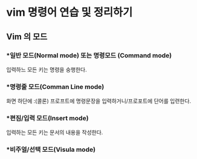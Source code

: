 # vim 명령어 연습 및 정리하기
## Vim 의 모드
### *일반 모드(Normal mode) 또는 명령모드 (Command mode)
입력하느 모든 키는 명령을 숭행한다. 
### *명령줄 모드(Comman Line mode)
화면 하단에 :(콜론) 프로프트에 명령문장을 입력하거니/프로포트에 단어를 입련한다. 
### *편짐/입력 모드(Insert mode)
입력하는 모든 키는 문서의 내용을 작성한다. 
### *비주얼/선택 모드(Visula mode)


